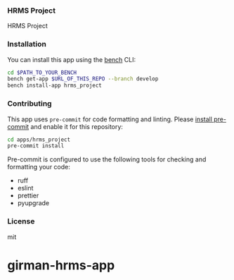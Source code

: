 ### HRMS Project

HRMS Project

### Installation

You can install this app using the [bench](https://github.com/frappe/bench) CLI:

```bash
cd $PATH_TO_YOUR_BENCH
bench get-app $URL_OF_THIS_REPO --branch develop
bench install-app hrms_project
```

### Contributing

This app uses `pre-commit` for code formatting and linting. Please [install pre-commit](https://pre-commit.com/#installation) and enable it for this repository:

```bash
cd apps/hrms_project
pre-commit install
```

Pre-commit is configured to use the following tools for checking and formatting your code:

- ruff
- eslint
- prettier
- pyupgrade

### License

mit
# girman-hrms-app
